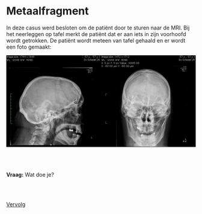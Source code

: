 # Metaalfragment

In deze casus werd besloten om de patiënt door te sturen naar de MRI. Bij het 
neerleggen op tafel merkt de patiënt dat er aan iets in zijn voorhoofd wordt
getrokken. De patiënt wordt meteen van tafel gehaald en er wordt een foto gemaakt:

![](lat.jpg)

<br>
<br>

**Vraag:** Wat doe je?

<br>
<br>

[Vervolg](case_part3.md)
